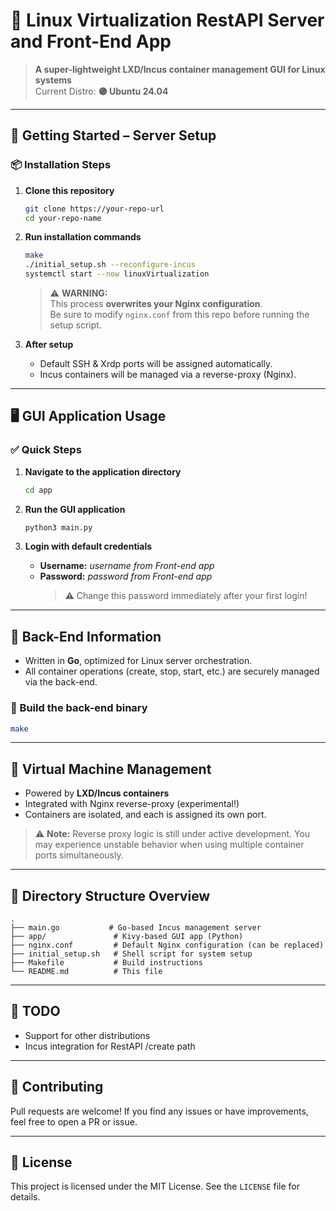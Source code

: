 # 🐧 Linux Virtualization RestAPI Server and Front-End App

> **A super-lightweight LXD/Incus container management GUI for Linux systems**  
> Current Distro: **🟣 Ubuntu 24.04**

---

## 🚀 Getting Started – Server Setup

### 📦 Installation Steps

1. **Clone this repository**
   ```bash
   git clone https://your-repo-url
   cd your-repo-name
   ```

2. **Run installation commands**
   ```bash
   make
   ./initial_setup.sh --reconfigure-incus
   systemctl start --now linuxVirtualization
   ```

   > ⚠️ **WARNING:**  
   > This process **overwrites your Nginx configuration**.  
   > Be sure to modify `nginx.conf` from this repo before running the setup script.

3. **After setup**
   - Default SSH & Xrdp ports will be assigned automatically.
   - Incus containers will be managed via a reverse-proxy (Nginx).

---

## 🖥 GUI Application Usage

### ✅ Quick Steps

1. **Navigate to the application directory**
   ```bash
   cd app
   ```

2. **Run the GUI application**
   ```bash
   python3 main.py
   ```

3. **Login with default credentials**
   - **Username:** *username from Front-end app*
   - **Password:** *password from Front-end app*  
     > ⚠️ Change this password immediately after your first login!

---

## 🧠 Back-End Information

- Written in **Go**, optimized for Linux server orchestration.
- All container operations (create, stop, start, etc.) are securely managed via the back-end.

### 🔧 Build the back-end binary

```bash
make
```

---

## 🧱 Virtual Machine Management

- Powered by **LXD/Incus containers**
- Integrated with Nginx reverse-proxy (experimental!)
- Containers are isolated, and each is assigned its own port.

> ⚠️ **Note:** Reverse proxy logic is still under active development. You may experience unstable behavior when using multiple container ports simultaneously.

---

## 📁 Directory Structure Overview

```text
.
├── main.go           # Go-based Incus management server
├── app/               # Kivy-based GUI app (Python)
├── nginx.conf         # Default Nginx configuration (can be replaced)
├── initial_setup.sh   # Shell script for system setup
├── Makefile           # Build instructions
└── README.md          # This file
```

---

## 📜 TODO
- Support for other distributions
- Incus integration for RestAPI /create path
 
---

## 🤝 Contributing

Pull requests are welcome! If you find any issues or have improvements, feel free to open a PR or issue.

---

## 📜 License

This project is licensed under the MIT License. See the `LICENSE` file for details.
